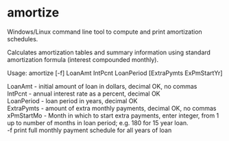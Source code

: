 # amortize
Windows/Linux command line tool to compute and print amortization schedules.<br>

Calculates amortization tables and summary information using standard amortization formula (interest compounded monthly).<br>

Usage:    amortize [-f] LoanAmt IntPcnt LoanPeriod [ExtraPymts ExPmStartYr]<br>

LoanAmt     - initial amount of loan in dollars, decimal OK, no commas<br>
IntPcnt     - annual interest rate as a percent, decimal OK<br>
LoanPeriod  - loan period in years, decimal OK<br>
ExtraPymts  - amount of extra monthly payments, decimal OK, no commas<br>
xPmStartMo  - Month in which to start extra payments, enter integer, from 1 up to number of months in loan period; e.g. 180 for 15 year loan.<br>
-f            print full monthly payment schedule for all years of loan<br>
